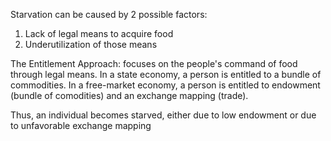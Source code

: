 Starvation can be caused by 2 possible factors:
  1) Lack of legal means to acquire food
  2) Underutilization of those means

The Entitlement Approach: focuses on the people's command of food through legal means.
In a state economy, a person is entitled to a bundle of commodities. In a free-market economy, a person is entitled to endowment (bundle of comodities) and an exchange mapping (trade). 

Thus, an individual becomes starved, either due to low endowment or due to unfavorable exchange mapping

